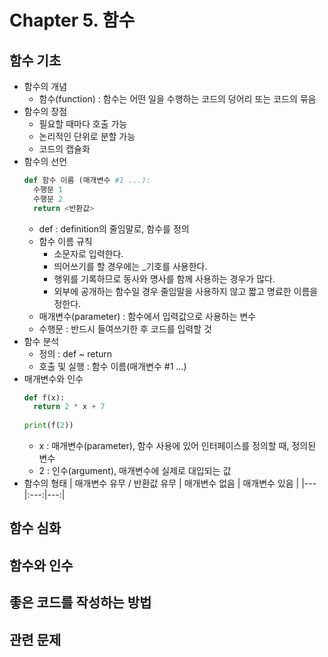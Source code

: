 # Chapter 5. 함수

## 함수 기초
- 함수의 개념
  - 함수(function) : 함수는 어떤 일을 수행하는 코드의 덩어리 또는 코드의 묶음
- 함수의 장점
  - 필요할 때마다 호출 가능
  - 논리적인 단위로 분할 가능
  - 코드의 캡슐화
- 함수의 선언
  ```python
  def 함수 이름 (매개변수 #1 ...):
    수행문 1
    수행문 2
    return <반환값>
  ```
  - def : definition의 줄임말로, 함수를 정의
  - 함수 이름 규칙
    - 소문자로 입력한다.
    - 띄어쓰기를 할 경우에는 _기호를 사용한다.
    - 행위를 기록하므로 동사와 명사를 함께 사용하는 경우가 많다.
    - 외부에 공개하는 함수일 경우  줄임말을 사용하지 않고 짧고 명료한 이름을 정한다.
  - 매개변수(parameter) : 함수에서 입력값으로 사용하는 변수
  - 수행문 : 반드시 들여쓰기한 후 코드를 입력할 것
- 함수 분석
  - 정의 : def ~ return
  - 호출 및 실행 : 함수 이름(매개변수 #1 ...)
- 매개변수와 인수
  ```python
  def f(x):
    return 2 * x + 7
    
  print(f(2))
  ```
  - x : 매개변수(parameter), 함수 사용에 있어 인터페이스를 정의할 때, 정의된 변수
  - 2 : 인수(argument), 매개변수에 실제로 대입되는 값
- 함수의 형태
  | 매개변수 유무 / 반환값 유무 | 매개변수 없음 | 매개변수 있음 |
  |---|:---:|---:|
## 함수 심화

## 함수와 인수

## 좋은 코드를 작성하는 방법

## 관련 문제
